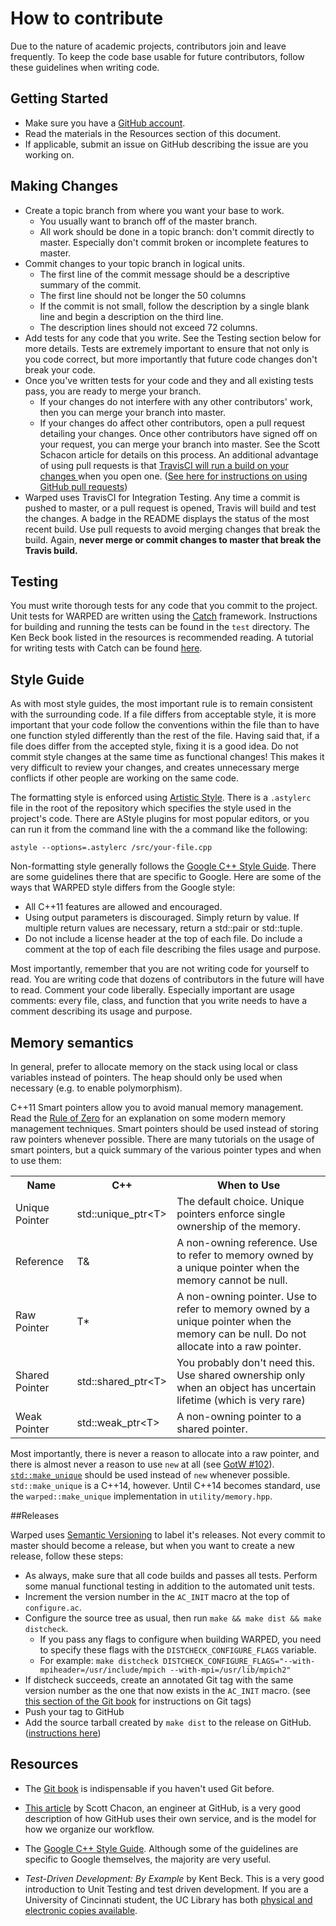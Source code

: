 # How to contribute

Due to the nature of academic projects, contributors join and leave
frequently. To keep the code base usable for future contributors, follow these
guidelines when writing code.

## Getting Started

* Make sure you have a [GitHub account](https://github.com/signup/free).
* Read the materials in the Resources section of this document. 
* If applicable, submit an issue on GitHub describing the issue are you working on.

## Making Changes

* Create a topic branch from where you want your base to work.
	* You usually want to branch off of the master branch.
    * All work should be done in a topic branch: don't commit directly to
      master. Especially don't commit broken or incomplete features to master.
* Commit changes to your topic branch in logical units.
	* The first line of the commit message should be a descriptive summary of the commit. 
	* The first line should not be longer the 50 columns
    * If the commit is not small, follow the description by a single blank
      line and begin a description on the third line.
	* The description lines should not exceed 72 columns.
* Add tests for any code that you write. See the Testing section below for
  more details. Tests are extremely important to ensure that not only is you
  code correct, but more importantly that future code changes don't break your
  code.
* Once you've written tests for your code and they and all existing tests
  pass, you are ready to merge your branch.
    * If your changes do not interfere with any other contributors' work, then
      you can merge your branch into master.
    * If your changes do affect other contributors, open a pull request
      detailing your changes.  Once other contributors have signed off on your
      request, you can merge your branch into master. See the Scott Schacon
      article for details on this process. An additional advantage of using
      pull requests is that [TravisCI will run a build on your changes
      ](http://about.travis-ci.org/blog/2012-09-04-pull-requests-just-got-even-more-awesome/) 
      when you open one. ([See here for instructions on using GitHub pull requests](https://help.github.com/articles/using-pull-requests))
* Warped uses TravisCI for Integration Testing. Any time a commit is pushed to
  master, or a pull request is opened, Travis will build and test the changes.
  A badge in the README displays the status of the most recent build. Use pull
  requests to avoid merging changes that break the build. Again, **never merge
  or commit changes to master that break the Travis build.**

## Testing

You must write thorough tests for any code that you commit to the project.
Unit tests for WARPED are written using the [Catch](http://catch-test.net/)
framework. Instructions for building and running the tests can be found in the
`test` directory. The Ken Beck book listed in the resources is recommended
reading. A tutorial for writing tests with Catch can be found
[here](https://github.com/philsquared/Catch/blob/master/docs/tutorial.md).

## Style Guide

As with most style guides, the most important rule is to remain consistent
with the surrounding code. If a file differs from acceptable style, it is more
important that your code follow the conventions within the file than to have
one function styled differently than the rest of the file. Having said that,
if a file does differ from the accepted style, fixing it is a good idea. Do
not commit style changes at the same time as functional changes! This makes it
very difficult to review your changes, and creates unnecessary merge conflicts
if other people are working on the same code.

The formatting style is enforced using [Artistic
Style](astyle.sourceforge.ne). There is a `.astylerc` file in the root of the
repository which specifies the style used in the project's code. There are
AStyle plugins for most popular editors, or you can run it from the command
line with the a command like the following:

    astyle --options=.astylerc /src/your-file.cpp

Non-formatting style generally follows the [Google C++ Style Guide](http://google-styleguide.googlecode.com/svn/trunk/cppguide.xml). 
There are some guidelines there that are specific to Google. Here are some of
the ways that WARPED style differs from the Google style:

* All C++11 features are allowed and encouraged.
* Using output parameters is discouraged. Simply return by value. If multiple return values are necessary, return a std::pair or std::tuple.
* Do not include a license header at the top of each file. Do include a
  comment at the top of each file describing the files usage and purpose.

Most importantly, remember that you are not writing code for yourself to read.
You are writing code that dozens of contributors in the future will have to
read. Comment your code liberally. Especially important are usage comments:
every file, class, and function that you write needs to have a comment
describing its usage and purpose.

## Memory semantics

In general, prefer to allocate memory on the stack using local or class variables instead of pointers. The heap should only be used when necessary (e.g. to enable polymorphism).

C++11 Smart pointers allow you to avoid manual memory management. Read the [Rule of Zero](http://flamingdangerzone.com/cxx11/2012/08/15/rule-of-zero.html) for an explanation on some modern memory management techniques. Smart pointers should be used instead of storing raw pointers whenever possible. There are many tutorials on the usage of smart pointers, but a quick summary of the various pointer types and when to use them:

<table>
  <tr>
    <th>Name</th>
    <th>C++</th>
    <th>When to Use</th>
  </tr>
  <tr>
    <td>Unique Pointer</td>
    <td>std::unique_ptr&lt;T&gt;</td>
    <td>The default choice. Unique pointers enforce single ownership of the memory.</td>
  </tr>
  <tr>
    <td>Reference</td>
    <td>T&amp;</td>
    <td>A non-owning reference. Use to refer to memory owned by a unique pointer when the memory cannot be null.</td>
  </tr>
  <tr>
    <td>Raw Pointer</td>
    <td>T*</td>
    <td>A non-owning pointer. Use to refer to memory owned by a unique pointer when the memory can be null. Do not allocate into a raw pointer.</td>
  </tr>
  <tr>
    <td>Shared Pointer</td>
    <td>std::shared_ptr&lt;T&gt;</td>
    <td>You probably don't need this. Use shared ownership only when an object has uncertain lifetime (which is very rare)</td>
  </tr>
  <tr>
    <td>Weak Pointer</td>
    <td>std::weak_ptr&lt;T&gt;</td>
    <td>A non-owning pointer to a shared pointer.</td>
  </tr>
</table>

Most importantly, there is never a reason to allocate into a raw pointer, and there is almost never a reason to use `new` at all (see [GotW #102](http://herbsutter.com/gotw/_102/)). [`std::make_unique`](http://en.cppreference.com/w/cpp/memory/unique_ptr/make_unique) should be used instead of `new` whenever possible. `std::make_unique` is a C++14, however. Until C++14 becomes standard, use the `warped::make_unique` implementation in `utility/memory.hpp`.

##Releases

Warped uses [Semantic Versioning](http://semver.org/) to label it's releases. Not every commit to master should become a release, but when you want to create a new release, follow these steps:

* As always, make sure that all code builds and passes all tests. Perform some manual functional testing in addition to the automated unit tests.
* Increment the version number in the `AC_INIT` macro at the top of `configure.ac`.
* Configure the source tree as usual, then run `make && make dist && make distcheck`.
	* If you pass any flags to configure when building WARPED, you need to specify these flags with the `DISTCHECK_CONFIGURE_FLAGS` variable.
	* For example: `make distcheck DISTCHECK_CONFIGURE_FLAGS="--with-mpiheader=/usr/include/mpich --with-mpi=/usr/lib/mpich2"`
* If distcheck succeeds, create an annotated Git tag with the same version number as the one that now exists in the `AC_INIT` macro. (see [this section of the Git book](http://git-scm.com/book/en/Git-Basics-Tagging) for instructions on Git tags)
* Push your tag to GitHub
* Add the source tarball created by `make dist` to the release on GitHub. ([instructions here](https://github.com/blog/1547-release-your-software))

## Resources
* The [Git book](http://git-scm.com/book) is indispensable if you haven't used Git before. 

* [This article](http://scottchacon.com/2011/08/31/github-flow.html) by Scott 
  Chacon, an engineer at GitHub, is a very good description of how GitHub uses
  their own service, and is the model for how we organize our workflow.

* The [Google C++ Style Guide](http://google-styleguide.googlecode.com/svn/trunk/cppguide.xml). 
  Although some of the guidelines are specific to Google themselves, the
  majority are very useful.
  
* *Test-Driven Development: By Example* by Kent Beck. This is a very good 
  introduction to Unit Testing and test driven development. If you are a
  University of Cincinnati student, the UC Library has both [physical and
  electronic copies available](http://uclid.uc.edu/record=b4376056~S39).
